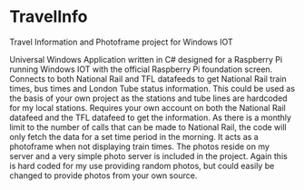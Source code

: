 # TravelInfo
Travel Information and Photoframe project for Windows IOT

Universal Windows Application written in C# designed for a Raspberry Pi running Windows IOT with the official Raspberry Pi foundation screen. Connects to both National Rail and TFL datafeeds to get National Rail train times, bus times and London Tube status information. This could be used as the basis of your own project as the stations and tube lines are hardcoded for my local stations. Requires your own account on both the National Rail datafeed and the TFL datafeed to get the information. As there is a monthly limit to the number of calls that can be made to National Rail, the code will only fetch the data for a set time period in the morning. It acts as a photoframe when not displaying train times. The photos reside on my server and a very simple photo server is included in the project. Again this is hard coded for my use providing random photos, but could easily be changed to provide photos from your own source.

